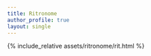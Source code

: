 ```yaml
---
title: Ritronome
author_profile: true
layout: single
---
```


{% include_relative assets/ritronome/rit.html %}